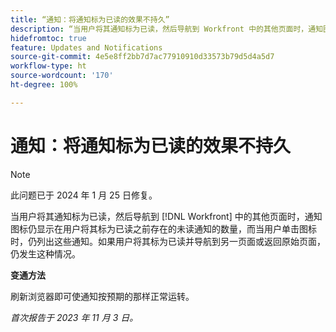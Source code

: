 ```yaml
---
title: “通知：将通知标为已读的效果不持久”
description: “当用户将其通知标为已读，然后导航到 Workfront 中的其他页面时，通知图标仍显示在用户将其标为已读之前存在的未读通知的数量，而当用户单击图标时，仍列出这些通知。如果用户将其标为已读并导航到另一页面或返回原始页面，仍发生这种情况。”
hidefromtoc: true
feature: Updates and Notifications
source-git-commit: 4e5e8ff2bb7d7ac77910910d33573b79d5d4a5d7
workflow-type: ht
source-wordcount: '170'
ht-degree: 100%

---
```



# 通知：将通知标为已读的效果不持久

>[!NOTE]
>
>此问题已于 2024 年 1 月 25 日修复。

当用户将其通知标为已读，然后导航到 [!DNL Workfront] 中的其他页面时，通知图标仍显示在用户将其标为已读之前存在的未读通知的数量，而当用户单击图标时，仍列出这些通知。如果用户将其标为已读并导航到另一页面或返回原始页面，仍发生这种情况。

**变通方法**

刷新浏览器即可使通知按预期的那样正常运转。

_首次报告于 2023 年 11 月 3 日。_
